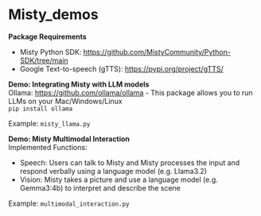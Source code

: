 # Misty_demos

**Package Requirements**  
- Misty Python SDK:  https://github.com/MistyCommunity/Python-SDK/tree/main  
- Google Text-to-speech (gTTS): https://pypi.org/project/gTTS/  

**Demo: Integrating Misty with LLM models**  
Ollama: https://github.com/ollama/ollama  - This package allows you to run LLMs on your Mac/Windows/Linux  
`pip install ollama`  

Example: `misty_llama.py`


**Demo: Misty Multimodal Interaction**  
Implemented Functions: 
- Speech: Users can talk to Misty and Misty processes the input and respond verbally using a language model (e.g. Llama3.2)   
- Vision: Misty takes a picture and use a language model (e.g. Gemma3:4b) to interpret and describe the scene   

Example: `multimodal_interaction.py`